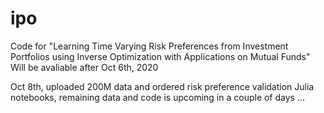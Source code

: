 # ipo
Code for "Learning Time Varying Risk Preferences from Investment Portfolios using Inverse Optimization with Applications on Mutual Funds"
Will be avaliable after Oct 6th, 2020

Oct 8th, uploaded 200M data and ordered risk preference validation Julia notebooks, remaining data and code is upcoming in a couple of days ...
